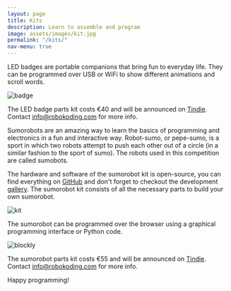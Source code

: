 ```yaml
---
layout: page
title: Kits
description: Learn to assemble and program
image: assets/images/kit.jpg
permalink: "/kits/"
nav-menu: true
---
```


LED badges are portable companions that bring fun to everyday life. They can be programmed over USB or WiFi to show different animations and scroll words.

![badge](../../../assets/images/badge.jpg)

The LED badge parts kit costs €40 and will be announced on [Tindie](https://www.tindie.com/stores/silbo/). Contact [info@robokoding.com]() for more info.

Sumorobots are an amazing way to learn the basics of programming and electronics in a fun and interactive way. Robot-sumo, or pepe-sumo, is a sport in which two robots attempt to push each other out of a circle (in a similar fashion to the sport of sumo). The robots used in this competition are called sumobots.

The hardware and software of the sumorobot kit is open-source, you can find everything on [GitHub](https://github.com/robokoding) and don't forget to checkout the development [gallery](https://goo.gl/photos/vJf1QYrnvfJTh55V8). The sumorobot kit consists of all the necessary parts to build your own sumorobot.

![kit](../../../assets/images/kit.jpg)

The sumorobot can be programmed over the browser using a graphical programming interface or Python code.

![blockly](../../../assets/images/blockly.jpg)

The sumorobot parts kit costs €55 and will be announced on [Tindie](https://www.tindie.com/stores/silbo/). Contact [info@robokoding.com]() for more info.

Happy programming!
